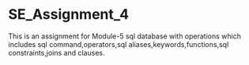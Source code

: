 # SE_Assignment_4
This is an assignment for Module-5 sql database with operations which includes sql command,operators,sql aliases,keywords,functions,sql constraints,joins and clauses.
